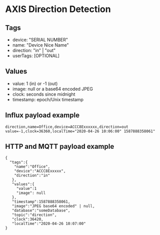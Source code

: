 # AXIS Direction Detection

## Tags
- device: "SERIAL NUMBER"
- name: "Device Nice Name"
- direction: "in" | "out"
- userTags: [OPTIONAL]

## Values
- value: 1 (in) or -1 (out)
- image: null or a base64 encoded JPEG
- clock: seconds since midnight
- timestamp: epoch/Unix timestamp

## Influx payload example
```
direction,name=Office,device=ACCC8Exxxxxx,direction=out value=-1,clock=36360,localTime="2020-04-26 10:06:00" 1587888358061"
```

## HTTP and MQTT payload example
```
{
  "tags":{
    "name":"Office",
    "device":"ACCC8Exxxxx",
    "direction":"in"
   },
   "values":{
     "value":1
     "image": null
   },
   "timestamp":1587888358061,
   "image":"JPEG base64 encoded" | null,
   "database":"someDatabase",
   "topic":"direction",
   "clock":36420,
   "localTime":"2020-04-26 10:07:00"
}
```

